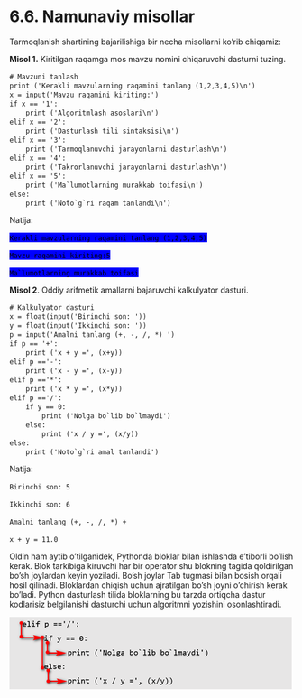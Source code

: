 # 6.6. Namunaviy misollar

Tarmoqlanish shartining bajarilishiga bir necha misollarni ko’rib chiqamiz:

**Misol 1.** Kiritilgan raqamga mos mavzu nomini chiqaruvchi dasturni tuzing.

```
# Mavzuni tanlash 
print ('Kerakli mavzularning raqamini tanlang (1,2,3,4,5)\n')
x = input('Mavzu raqamini kiriting:')
if x == '1':
	print ('Algoritmlash asoslari\n')
elif x == '2':
	print ('Dasturlash tili sintaksisi\n')
elif x == '3':
	print ('Tarmoqlanuvchi jarayonlarni dasturlash\n')
elif x == '4':
	print ('Takrorlanuvchi jarayonlarni dasturlash\n')
elif x == '5':
	print ('Ma`lumotlarning murakkab toifasi\n')
else: 
	print ('Noto`g`ri raqam tanlandi\n')
```

Natija:

<mark style="background-color:blue;">`Kerakli mavzularning raqamini tanlang (1,2,3,4,5)`</mark>

<mark style="background-color:blue;">`Mavzu raqamini kiriting:5`</mark>

<mark style="background-color:blue;">``Ma`lumotlarning murakkab toifasi``</mark>



**Misol 2**. Oddiy arifmetik amallarni bajaruvchi kalkulyator dasturi.

```
# Kalkulyator dasturi
x = float(input('Birinchi son: '))
y = float(input('Ikkinchi son: '))
p = input('Amalni tanlang (+, -, /, *) ')
if p == '+':
	print ('x + y =', (x+y))
elif p =='-':
	print ('x - y =', (x-y))
elif p =='*':
	print ('x * y =', (x*y))
elif p =='/':
	if y == 0:
		print ('Nolga bo`lib bo`lmaydi')
	else: 
		print ('x / y =', (x/y))
else:
	print ('Noto`g`ri amal tanlandi')
```

Natija:

`Birinchi son: 5`

`Ikkinchi son: 6`

`Amalni tanlang (+, -, /, *) +`

`x + y = 11.0`

Oldin ham aytib o’tilganidek, Pythonda bloklar bilan ishlashda e’tiborli bo’lish kerak. Blok tarkibiga kiruvchi har bir operator shu blokning tagida qoldirilgan bo’sh joylardan keyin yoziladi. Bo’sh joylar Tab tugmasi bilan bosish orqali hosil qilinadi. Bloklardan chiqish uchun ajratilgan bo’sh joyni o’chirish kerak bo’ladi. Python dasturlash tilida bloklarning bu tarzda ortiqcha dastur kodlarisiz belgilanishi dasturchi uchun algoritmni yozishini osonlashtiradi.

![](<../.gitbook/assets/image (6) (1).png>)
